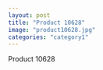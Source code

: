 ```yaml
---
layout: post
title: "Product 10628"
image: "product10628.jpg"
categories: "category1"
---
```

Product 10628
